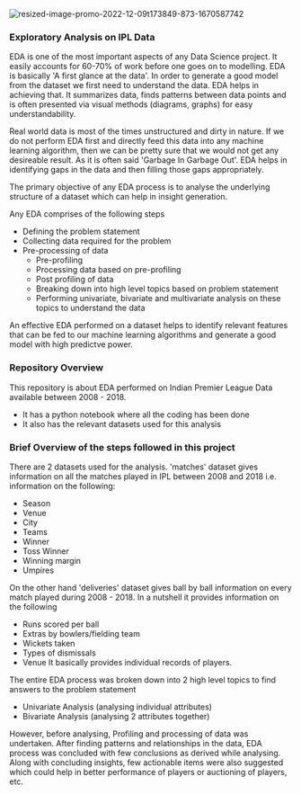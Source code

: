 ![resized-image-promo-2022-12-09t173849-873-1670587742](https://user-images.githubusercontent.com/99650506/210158441-a7ef27aa-5ece-4b91-aaef-256504b6ba95.jpg)


### Exploratory Analysis on IPL Data

EDA is one of the most important aspects of any Data Science project. It easily accounts for 60-70% of work before one goes on to modelling. EDA is basically 'A first glance at the data'. In order to generate a good model from the dataset we first need to understand the data. EDA helps in achieving that. It summarizes data, finds patterns between data points and is often presented via visual methods (diagrams, graphs) for easy understandability.

Real world data is most of the times unstructured and dirty in nature. If we do not perform EDA first and directly feed this data into any machine learning algorithm, then we can be pretty sure that we would not get any desireable result. As it is often said 'Garbage In Garbage Out'. EDA helps in identifying gaps in the data and then filling those gaps appropriately. 

The primary objective of any EDA process is to analyse the underlying structure of a dataset which can help in insight generation.

Any EDA comprises of the following steps
- Defining the problem statement
- Collecting data required for the problem
- Pre-processing of data
  - Pre-profiling
  - Processing data based on pre-profiling
  - Post profiling of data
  - Breaking down into high level topics based on problem statement
  - Performing univariate, bivariate and multivariate analysis on these topics to understand the data

An effective EDA performed on a dataset helps to identify relevant features that can be fed to our machine learning algorithms and generate a good model with high predictve power.


### Repository Overview

This repository is about EDA performed on Indian Premier League Data available between 2008 - 2018.
- It has a python notebook where all the coding has been done 
- It also has the relevant datasets used for this analysis

### Brief Overview of the steps followed in this project

There are 2 datasets used for the analysis. 'matches' dataset gives information on all the matches played in IPL between 2008 and 2018 i.e. information on the following:
- Season
- Venue
- City
- Teams
- Winner
- Toss Winner
- Winning margin
- Umpires

On the other hand 'deliveries' dataset gives ball by ball information on every match played during 2008 - 2018. In a nutshell it provides information on the following
- Runs scored per ball
- Extras by bowlers/fielding team
- Wickets taken
- Types of dismissals
- Venue
It basically provides individual records of players. 

The entire EDA process was broken down into 2 high level topics to find answers to the problem statement
- Univariate Analysis (analysing individual attributes)
- Bivariate Analysis (analysing 2 attributes together)

However, before analysing, Profiling and processing of data was undertaken.
After finding patterns and relationships in the data, EDA process was concluded with few conclusions as derived while analysing. Along with concluding insights, few actionable items were also suggested which could help in better performance of players or auctioning of players, etc.
